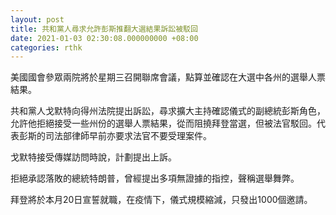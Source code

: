 ```yaml
---
layout: post
title: 共和黨人尋求允許彭斯推翻大選結果訴訟被駁回
date: 2021-01-03 02:30:08.000000000 +08:00
categories: rthk
---
```


美國國會參眾兩院將於星期三召開聯席會議，點算並確認在大選中各州的選舉人票結果。

共和黨人戈默特向得州法院提出訴訟，尋求擴大主持確認儀式的副總統彭斯角色，允許他拒絕接受一些州份的選舉人票結果，從而阻撓拜登當選，但被法官駁回。代表彭斯的司法部律師早前亦要求法官不要受理案件。

戈默特接受傳媒訪問時說，計劃提出上訴。

拒絕承認落敗的總統特朗普，曾經提出多項無證據的指控，聲稱選舉舞弊。

拜登將於本月20日宣誓就職，在疫情下，儀式規模縮減，只發出1000個邀請。
